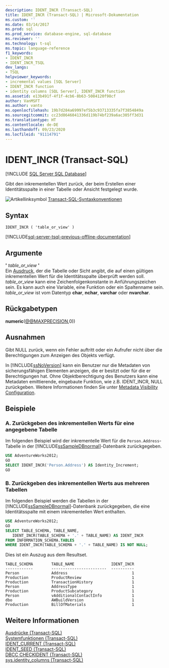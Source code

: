 ```yaml
---
description: IDENT_INCR (Transact-SQL)
title: IDENT_INCR (Transact-SQL) | Microsoft-Dokumentation
ms.custom: ''
ms.date: 03/14/2017
ms.prod: sql
ms.prod_service: database-engine, sql-database
ms.reviewer: ''
ms.technology: t-sql
ms.topic: language-reference
f1_keywords:
- IDENT_INCR
- IDENT_INCR_TSQL
dev_langs:
- TSQL
helpviewer_keywords:
- incremental values [SQL Server]
- IDENT_INCR function
- identity columns [SQL Server], IDENT_INCR function
ms.assetid: e13b491f-4f1f-4cb6-8b63-5084120f98cf
author: VanMSFT
ms.author: vanto
ms.openlocfilehash: 19b7d284a69997ef5b3c93713335fa7f3854849a
ms.sourcegitcommit: cc23d8646041336d119b74bf239a6ac305ff3d31
ms.translationtype: HT
ms.contentlocale: de-DE
ms.lasthandoff: 09/23/2020
ms.locfileid: "91114791"
---
```

# <a name="ident_incr-transact-sql"></a>IDENT_INCR (Transact-SQL)
[!INCLUDE [SQL Server SQL Database](../../includes/applies-to-version/sql-asdb.md)]

Gibt den inkrementellen Wert zurück, der beim Erstellen einer Identitätsspalte in einer Tabelle oder Ansicht festgelegt wurde.  
  
![Artikellinksymbol](../../database-engine/configure-windows/media/topic-link.gif "Symbol für Themenlink") [Transact-SQL-Syntaxkonventionen](../../t-sql/language-elements/transact-sql-syntax-conventions-transact-sql.md)  
  
## <a name="syntax"></a>Syntax  
  
```syntaxsql 
IDENT_INCR ( 'table_or_view' )  
```  
  
[!INCLUDE[sql-server-tsql-previous-offline-documentation](../../includes/sql-server-tsql-previous-offline-documentation.md)]

## <a name="arguments"></a>Argumente
**'** *table_or_view* **'**  
Ein [Ausdruck](../../t-sql/language-elements/expressions-transact-sql.md), der die Tabelle oder Sicht angibt, die auf einen gültigen inkrementellen Wert für die Identitätsspalte überprüft werden soll. *table_or_view* kann eine Zeichenfolgenkonstante in Anführungszeichen sein. Es kann auch eine Variable, eine Funktion oder ein Spaltenname sein. *table_or_view* ist vom Datentyp **char**, **nchar**, **varchar** oder **nvarchar**.  
  
## <a name="return-types"></a>Rückgabetypen  
**numeric**([@@MAXPRECISION](../../t-sql/functions/max-precision-transact-sql.md),0))  
  
## <a name="exceptions"></a>Ausnahmen  
Gibt NULL zurück, wenn ein Fehler auftritt oder ein Aufrufer nicht über die Berechtigungen zum Anzeigen des Objekts verfügt.  
  
In [!INCLUDE[ssNoVersion](../../includes/ssnoversion-md.md)] kann ein Benutzer nur die Metadaten von sicherungsfähigen Elementen anzeigen, die er besitzt oder für die er Berechtigungen hat. Ohne Objektberechtigung des Benutzers kann eine Metadaten emittierende, eingebaute Funktion, wie z.B. IDENT_INCR, NULL zurückgeben. Weitere Informationen finden Sie unter [Metadata Visibility Configuration](../../relational-databases/security/metadata-visibility-configuration.md).  
  
## <a name="examples"></a>Beispiele  
  
### <a name="a-returning-the-increment-value-for-a-specified-table"></a>A. Zurückgeben des inkrementellen Werts für eine angegebene Tabelle  
 Im folgenden Beispiel wird der inkrementelle Wert für die `Person.Address`-Tabelle in der [!INCLUDE[ssSampleDBnormal](../../includes/sssampledbnormal-md.md)]-Datenbank zurückgegeben.  
  
```sql  
USE AdventureWorks2012;  
GO  
SELECT IDENT_INCR('Person.Address') AS Identity_Increment;  
GO  
```  
  
### <a name="b-returning-the-increment-value-from-multiple-tables"></a>B. Zurückgeben des inkrementellen Werts aus mehreren Tabellen  
 Im folgenden Beispiel werden die Tabellen in der [!INCLUDE[ssSampleDBnormal](../../includes/sssampledbnormal-md.md)]-Datenbank zurückgegeben, die eine Identitätsspalte mit einem inkrementellen Wert enthalten.  
  
```sql  
USE AdventureWorks2012;  
GO  
SELECT TABLE_SCHEMA, TABLE_NAME,   
   IDENT_INCR(TABLE_SCHEMA + '.' + TABLE_NAME) AS IDENT_INCR  
FROM INFORMATION_SCHEMA.TABLES  
WHERE IDENT_INCR(TABLE_SCHEMA + '.' + TABLE_NAME) IS NOT NULL;  
```  
  
 Dies ist ein Auszug aus dem Resultset.  
  
 ```
 TABLE_SCHEMA        TABLE_NAME                IDENT_INCR  
------------        ------------------------  ----------  
Person              Address                            1  
Production          ProductReview                      1  
Production          TransactionHistory                 1  
Person              AddressType                        1  
Production          ProductSubcategory                 1  
Person              vAdditionalContactInfo             1  
dbo                 AWBuildVersion                     1  
Production          BillOfMaterials                    1
```  
  
## <a name="see-also"></a>Weitere Informationen  
 [Ausdrücke &#40;Transact-SQL&#41;](../../t-sql/language-elements/expressions-transact-sql.md)   
 [Systemfunktionen &#40;Transact-SQL&#41;](../../relational-databases/system-functions/system-functions-category-transact-sql.md)   
 [IDENT_CURRENT &#40;Transact-SQL&#41;](../../t-sql/functions/ident-current-transact-sql.md)   
 [IDENT_SEED &#40;Transact-SQL&#41;](../../t-sql/functions/ident-seed-transact-sql.md)   
 [DBCC CHECKIDENT &#40;Transact-SQL&#41;](../../t-sql/database-console-commands/dbcc-checkident-transact-sql.md)   
 [sys.identity_columns &#40;Transact-SQL&#41;](../../relational-databases/system-catalog-views/sys-identity-columns-transact-sql.md)  
  
  
